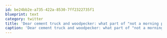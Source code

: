```yaml
---
id: be24bb2e-a735-422a-8530-7ff2322735f1
blueprint: text
category: twitter
title: 'Dear cement truck and woodpecker: what part of "not a morning person" don''t you understand?'
caption: 'Dear cement truck and woodpecker: what part of "not a morning person" don''t you understand?'
---
```

